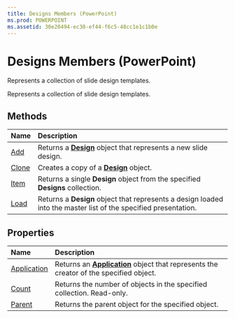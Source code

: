 ```yaml
---
title: Designs Members (PowerPoint)
ms.prod: POWERPOINT
ms.assetid: 30e20494-ec30-ef44-f6c5-48cc1e1c1b0e
---
```



# Designs Members (PowerPoint)
Represents a collection of slide design templates.

Represents a collection of slide design templates.


## Methods



|**Name**|**Description**|
|:-----|:-----|
|[Add](designs-add-method-powerpoint.md)|Returns a  **[Design](design-object-powerpoint.md)** object that represents a new slide design.|
|[Clone](designs-clone-method-powerpoint.md)|Creates a copy of a  **[Design](design-object-powerpoint.md)** object.|
|[Item](designs-item-method-powerpoint.md)|Returns a single  **Design** object from the specified **Designs** collection.|
|[Load](designs-load-method-powerpoint.md)|Returns a  **Design** object that represents a design loaded into the master list of the specified presentation.|

## Properties



|**Name**|**Description**|
|:-----|:-----|
|[Application](designs-application-property-powerpoint.md)|Returns an  **[Application](application-object-powerpoint.md)** object that represents the creator of the specified object.|
|[Count](designs-count-property-powerpoint.md)|Returns the number of objects in the specified collection. Read-only.|
|[Parent](designs-parent-property-powerpoint.md)|Returns the parent object for the specified object.|

